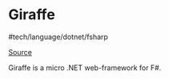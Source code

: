 # Giraffe
 #tech/language/dotnet/fsharp

[Source](https://github.com/giraffe-fsharp/Giraffe)

Giraffe is a micro .NET web-framework for F#.